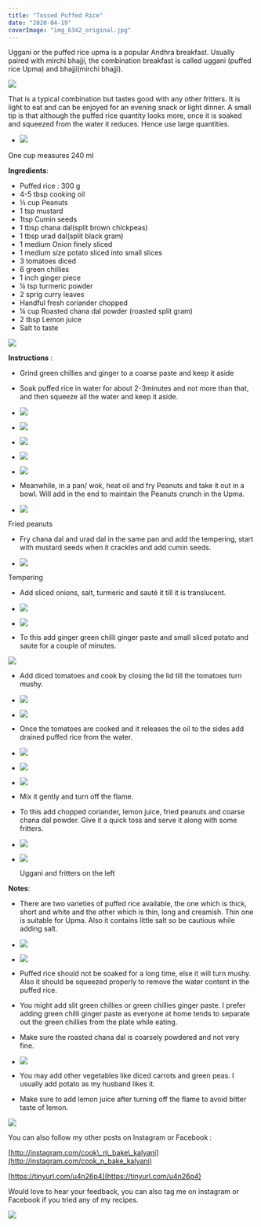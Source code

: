```yaml
---
title: "Tossed Puffed Rice"
date: "2020-04-19"
coverImage: "img_6342_original.jpg"
---
```


Uggani or the puffed rice upma is a popular Andhra breakfast. Usually paired with mirchi bhajji, the combination breakfast is called uggani (puffed rice Upma) and bhajji(mirchi bhajji).

![](https://cooknbakekalyani.files.wordpress.com/2020/04/img_6332_original.jpg?w=1024)

That is a typical combination but tastes good with any other fritters. It is light to eat and can be enjoyed for an evening snack or light dinner. A small tip is that although the puffed rice quantity looks more, once it is soaked and squeezed from the water it reduces. Hence use large quantities.

- ![](images/img_6356_original.jpg)
    

One cup measures 240 ml 

**Ingredients**:

- Puffed rice : 300 g
- 4-5 tbsp cooking oil
- ½ cup Peanuts
- 1 tsp mustard
- 1tsp Cumin seeds
- 1 tbsp chana dal(split brown chickpeas)
- 1 tbsp urad dal(split black gram)
- 1 medium Onion finely sliced
- 1 medium size potato sliced into small slices
- 3 tomatoes diced
- 6 green chillies
- 1 inch ginger piece
- ¼ tsp turmeric powder
- 2 sprig curry leaves
- Handful fresh coriander chopped
- ¼ cup Roasted chana dal powder (roasted split gram)
- 2 tbsp Lemon juice
- Salt to taste

![](https://cooknbakekalyani.files.wordpress.com/2020/04/img_9048.jpg?w=1024)

**Instructions** : 

- Grind green chillies and ginger to a coarse paste and keep it aside

- Soak puffed rice in water for about 2-3minutes and not more than that, and then squeeze all the water and keep it aside.

- ![](images/img_9038-1.jpg)
    
- ![](images/img_9041.jpg)
    
- ![](images/img_9043.jpg)
    
- ![](images/img_9044.jpg)
    
- ![](images/img_9045.jpg)
    

- Meanwhile, in a pan/ wok, heat oil and fry Peanuts and take it out in a bowl. Will add in the end to maintain the Peanuts crunch in the Upma.

- ![](images/img_9047.jpg)
    

Fried peanuts

- Fry chana dal and urad dal in the same pan and add the tempering, start with mustard seeds when it crackles and add cumin seeds.

- ![](images/img_9051.jpg)
    

Tempering

- Add sliced onions, salt, turmeric and sauté it till it is translucent.

- ![](images/img_9052-1.jpg)
    
- ![](images/img_9053.jpg)
    

- To this add ginger green chilli ginger paste and small sliced potato and saute for a couple of minutes.

![](https://cooknbakekalyani.files.wordpress.com/2020/04/img_9054-1.jpg?w=1024)

- Add diced tomatoes and cook by closing the lid till the tomatoes turn mushy.

- ![](images/img_9058.jpg)
    
- ![](images/img_9060.jpg)
    

- Once the tomatoes are cooked and it releases the oil to the sides add drained puffed rice from the water.

- ![](images/img_9061-1.jpg)
    
- ![](images/img_9064-1.jpg)
    
- ![](images/img_9065-1.jpg)
    

- Mix it gently and turn off the flame.

- To this add chopped coriander, lemon juice, fried peanuts and coarse chana dal powder. Give it a quick toss and serve it along with some fritters.

- ![](images/img_9067.jpg)
    
- ![](images/img_9068.jpg)
    
    Uggani and fritters on the left
    

**Notes**: 

- There are two varieties of puffed rice available, the one which is thick, short and white and the other which is thin, long and creamish. Thin one is suitable for Upma. Also it contains little salt so be cautious while adding salt.

- ![](images/img_9035.jpg)
    
- ![](images/img_9036.jpg)
    

- Puffed rice should not be soaked for a long time, else it will turn mushy. Also it should be squeezed properly to remove the water content in the puffed rice.
- You might add slit green chillies or green chillies ginger paste. I prefer adding green chilli ginger paste as everyone at home tends to separate out the green chillies from the plate while eating.
- Make sure the roasted chana dal is coarsely powdered and not very fine.

- ![](images/img_9056.jpg)
    

- You may add other vegetables like diced carrots and green peas. I usually add potato as my husband likes it.
- Make sure to add lemon juice after turning off the flame to avoid bitter taste of lemon.

![](https://cooknbakekalyani.files.wordpress.com/2020/04/photoroom.app-2020-04-19-151433-0500-1587327273.873886.jpg?w=799)

You can also follow my other posts on Instagram or Facebook :

[http://instagram.com/cook\_n\_bake\_kalyani](http://instagram.com/cook_n_bake_kalyani)

[https://tinyurl.com/u4n26p4](https://tinyurl.com/u4n26p4)

Would love to hear your feedback, you can also tag me on instagram or Facebook if you tried any of my recipes.

![](https://cooknbakekalyani.files.wordpress.com/2020/04/img_6342_original.jpg?w=1024)
